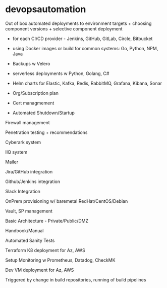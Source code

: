 # devopsautomation
Out of box automated deployments to environment targets + choosing component versions  + selective component deployment

- for each CI/CD provider - Jenkins, GitHub, GitLab, Circle, Bitbucket

- using Docker images or build for common systems: Go, Python, NPM, Java

- Backups w Velero

- serverless deployments w Python, Golang, C#

- Helm charts for Elastic, Kafka, Redis, RabbitMQ, Grafana, Kibana, Sonar

- Org/Subscription plan

- Cert managmement

- Automated Shutdown/Startup

Firewall management

Penetration testing  + recommendations

Cyberark system

IIQ system

Mailer

Jira/GitHub integration

Github/Jenkins integration

Slack Integration

OnPrem provisioning w/ baremetal RedHat/CentOS/Debian

Vault, SP management

Basic Architecture - Private/Public/DMZ

Handbook/Manual

Automated Sanity Tests

Terraform K8 deployment for Az, AWS

Setup Monitoring w Prometheus, Datadog, CheckMK

Dev VM deployment for Az, AWS

Triggered by change in build repositories, running of build pipelines
